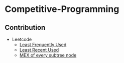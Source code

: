 # Competitive-Programming

## Contribution

* Leetcode
    * [Least Frequently Used](https://github.com/MehulJain-831/Competitive-Programming/blob/main/Least%20Frequently%20Used.txt)
    * [Least Recent Used](https://github.com/MehulJain-831/Competitive-Programming/blob/main/Least%20Recent%20Used.txt)
    * [MEX of every subtree node](https://github.com/MehulJain-831/Competitive-Programming/blob/main/MEX%20of%20every%20subtree%20node.txt)